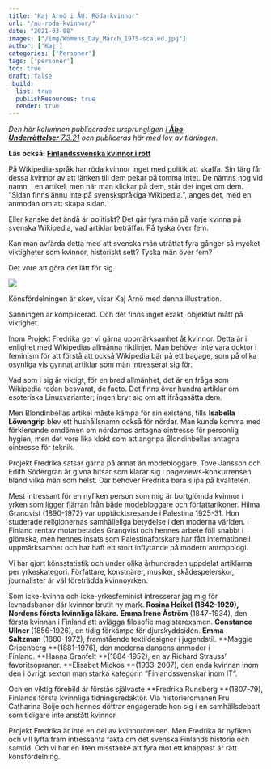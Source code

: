 ```yaml
---
title: "Kaj Arnö i ÅU: Röda kvinnor"
url: "/au-roda-kvinnor/"
date: "2021-03-08"
images: ["/img/Womens_Day_March_1975-scaled.jpg"]
author: ['Kaj']
categories: ['Personer']
tags: ['personer']
toc: true
draft: false
_build:
  list: true
  publishResources: true
  render: true
---
```


_Den här kolumnen publicerades ursprungligen [i **Åbo Underrättelser** 7.3.21](https://abounderrattelser.fi/roda-kvinnor/) och publiceras här med lov av tidningen._

**Läs också: [Finlandssvenska kvinnor i rött](https://projektfredrika.fi/finlandssvenska-kvinnor/)**

På Wikipedia-språk har röda kvinnor inget med politik att skaffa. Sin färg får dessa kvinnor av att länken till dem pekar på tomma intet. De nämns nog vid namn, i en artikel, men när man klickar på dem, står det inget om dem. ”Sidan finns ännu inte på svenskspråkiga Wikipedia.”, anges det, med en anmodan om att skapa sidan.

Eller kanske det ändå är politiskt? Det går fyra män på varje kvinna på svenska Wikipedia, vad artiklar beträffar. På tyska över fem.  
  
Kan man avfärda detta med att svenska män uträttat fyra gånger så mycket viktigheter som kvinnor, historiskt sett? Tyska män över fem?

Det vore att göra det lätt för sig. 

![](https://abounderrattelser.fi/wp-content/uploads/2021/03/kvinnodagskolumnen-arno.jpg)

Könsfördelningen är skev, visar Kaj Arnö med denna illustration.

Sanningen är komplicerad. Och det finns inget exakt, objektivt mått på viktighet. 

Inom Projekt Fredrika ger vi gärna uppmärksamhet åt kvinnor. Detta är i enlighet med Wikipedias allmänna riktlinjer. Man behöver inte vara doktor i feminism för att förstå att också Wikipedia bär på ett bagage, som på olika osynliga vis gynnat artiklar som män intresserat sig för. 

Vad som i sig är viktigt, för en bred allmänhet, det är en fråga som Wikipedia redan besvarat, de facto. Det finns över hundra artiklar om esoteriska Linuxvarianter; ingen bryr sig om att ifrågasätta dem.  
  
Men Blondinbellas artikel måste kämpa för sin existens, tills **Isabella Löwengrip** blev ett hushållsnamn också för nördar. Man kunde komma med förklenande omdömen om nördarnas antagna ointresse för personlig hygien, men det vore lika klokt som att angripa Blondinbellas antagna ointresse för teknik.

Projekt Fredrika satsar gärna på annat än modebloggare. Tove Jansson och Edith Södergran är givna hitsar som klarar sig i pageviews-konkurrensen bland vilka män som helst. Där behöver Fredrika bara slipa på kvaliteten. 

Mest intressant för en nyfiken person som mig är bortglömda kvinnor i yrken som ligger fjärran från både modebloggare och författarikoner. Hilma Granqvist (1890-1972) var upptäcktsresande i Palestina 1925-31. Hon studerade religionernas samhälleliga betydelse i den moderna världen. I Finland rentav motarbetades Granqvist och hennes arbete föll snabbt i glömska, men hennes insats som Palestinaforskare har fått internationell uppmärksamhet och har haft ett stort inflytande på modern antropologi. 

Vi har gjort könsstatistik och under olika århundraden uppdelat artiklarna per yrkeskategori. Författare, konstnärer, musiker, skådespelerskor, journalister är väl företrädda kvinnoyrken. 

Som icke-kvinna och icke-yrkesfeminist intresserar jag mig för levnadsbanor där kvinnor brutit ny mark. **Rosina Heikel **(1842-1929), Nordens första kvinnliga läkare.** Emma Irene Åström** (1847-1934), den första kvinnan i Finland att avlägga filosofie magisterexamen. **Constance Ullner** (1856-1926), en tidig förkämpe för djurskyddsidén. **Emma Saltzman** (1880-1972), framstående textildesigner i jugendstil. **Maggie Gripenberg **(1881-1976), den moderna dansens anmoder i Finland. **Hanna Granfelt **(1884-1952), en av Richard Strauss’ favoritsopraner. **Elisabet Mickos **(1933-2007), den enda kvinnan inom den i övrigt sexton man starka kategorin ”Finlandssvenskar inom IT”. 

Och en viktig förebild är förstås självaste **Fredrika Runeberg **(1807-79), Finlands första kvinnliga tidningsredaktör. Via historieromanen Fru Catharina Boije och hennes döttrar engagerade hon sig i en samhällsdebatt som tidigare inte anstått kvinnor. 

Projekt Fredrika är inte en del av kvinnorörelsen. Men Fredrika är nyfiken och vill lyfta fram intressanta fakta om det svenska Finlands historia och samtid. Och vi har en liten misstanke att fyra mot ett knappast är rätt könsfördelning. 

  
